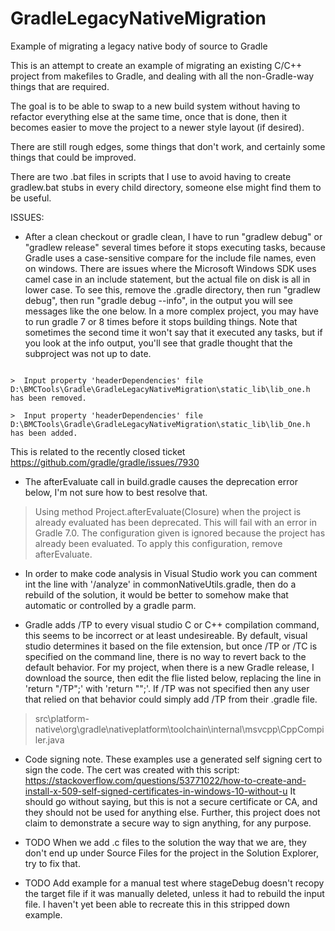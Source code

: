 # GradleLegacyNativeMigration
 Example of migrating a legacy native body of source to Gradle

This is an attempt to create an example of migrating an existing C/C++ project from makefiles to Gradle, and dealing with all the non-Gradle-way things that are required.

The goal is to be able to swap to a new build system without having to refactor everything else at the same time, once that is done, then it becomes easier to move the project to a newer style layout (if desired).

There are still rough edges, some things that don't work, and certainly some things that could be improved.

There are two .bat files in scripts that I use to avoid having to create gradlew.bat stubs in every child directory, someone else might find them to be useful.

ISSUES:

* After a clean checkout or gradle clean, I have to run "gradlew debug" or "gradlew release" several times before it stops executing tasks, because Gradle
uses a case-sensitive compare for the include file names, even on windows.
There are issues where the Microsoft Windows SDK uses camel case in an include statement, but the actual file on disk is all in lower case.
To see this, remove the .gradle directory, then run "gradlew debug", then run "gradle debug --info", in the output you will see messages like the one below. In a more complex project, you may have to run gradle 7 or 8 times before it stops building things.
Note that sometimes the second time it won't say that it executed any tasks, but if you look at the info output, you'll see that gradle thought that the subproject  was not up to date.
```>Task ':subsystem_b:server_1:compileDebugCpp' is not up-to-date because:
>  Input property 'headerDependencies' file D:\BMCTools\Gradle\GradleLegacyNativeMigration\static_lib\lib_one.h has been removed.
>  Input property 'headerDependencies' file D:\BMCTools\Gradle\GradleLegacyNativeMigration\static_lib\lib_One.h has been added.
```
This is related to the recently closed ticket https://github.com/gradle/gradle/issues/7930


* The afterEvaluate call in build.gradle causes the deprecation error below, I'm not sure how to best resolve that.
>Using method Project.afterEvaluate(Closure) when the project is already evaluated has been deprecated. This will fail with an error in Gradle 7.0. The configuration given is ignored because the project has already been evaluated. To apply this configuration, remove afterEvaluate.

* In order to make code analysis in Visual Studio work you can comment int the line with '/analyze' in commonNativeUtils.gradle, then do a
rebuild of the solution, it would be better to somehow make that automatic or controlled by a gradle parm.

* Gradle adds /TP to every visual studio C or C++ compilation command, this seems to be incorrect or  at least undesireable.
By default, visual studio determines it based on the file extension, but once /TP or /TC is specified on the
command line, there is no way to revert back to the default behavior.
For my project, when there is a new Gradle release, I download the source,
then edit the flie listed below, replacing the line in  'return "/TP";' with 'return "";'.
If /TP was not specified then any user that relied on that behavior could
simply add /TP from their .gradle file.
> src\platform-native\org\gradle\nativeplatform\toolchain\internal\msvcpp\CppCompiler.java

* Code signing note. These examples use a generated self signing cert to sign the code. The cert was created with this script: https://stackoverflow.com/questions/53771022/how-to-create-and-install-x-509-self-signed-certificates-in-windows-10-without-u
It should go without saying, but this is not a secure certificate or CA, and they should not be used for anything else. Further, this project does not claim to demonstrate a secure way to sign anything, for any purpose.

* TODO When we add .c files to the solution the way that we are, they don't end up under Source Files for the project in the Solution Explorer, try to fix that.

* TODO Add example for a manual test where stageDebug doesn't recopy the target file if it was manually deleted, unless it had to rebuild the input file. I haven't yet been able to recreate this in this stripped down example.

